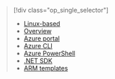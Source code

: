 > [!div class="op_single_selector"]
> 
> * [Linux-based](../articles/hdinsight/hdinsight-hadoop-provision-linux-clusters.md)
> * [Overview](../articles/hdinsight/hdinsight-provision-clusters.md)
> * [Azure portal](../articles/hdinsight/hdinsight-hadoop-create-windows-clusters-portal.md)
> * [Azure CLI](../articles/hdinsight/hdinsight-hadoop-create-windows-clusters-cli.md)
> * [Azure PowerShell](../articles/hdinsight/hdinsight-hadoop-create-windows-clusters-powershell.md)
> * [.NET SDK](../articles/hdinsight/hdinsight-hadoop-create-windows-clusters-dotnet-sdk.md)
> * [ARM templates](../articles/hdinsight/hdinsight-hadoop-create-windows-clusters-arm-templates.md)
> 
> 

